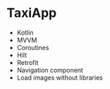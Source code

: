 # TaxiApp

- Kotlin
- MVVM
- Coroutines
- Hilt
- Retrofit
- Navigation component
- Load images without libraries
